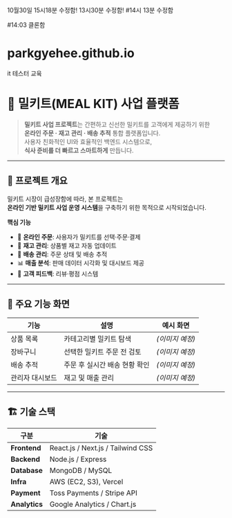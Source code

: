 10월30일
15시18분 수정함!
13시30분 수정함!
#14시 13분 수정함

#14:03 클론함
 
# parkgyehee.github.io
it 테스터 교육


# 🥘 밀키트(MEAL KIT) 사업 플랫폼

> **밀키트 사업 프로젝트**는 간편하고 신선한 밀키트를 고객에게 제공하기 위한  
> **온라인 주문 · 재고 관리 · 배송 추적** 통합 플랫폼입니다.  
> 사용자 친화적인 UI와 효율적인 백엔드 시스템으로,  
> **식사 준비를 더 빠르고 스마트하게** 만듭니다.

---

## 🌿 프로젝트 개요

밀키트 시장이 급성장함에 따라, 본 프로젝트는  
**온라인 기반 밀키트 사업 운영 시스템**을 구축하기 위한 목적으로 시작되었습니다.

**핵심 기능**
- 🛒 **온라인 주문**: 사용자가 밀키트를 선택·주문·결제  
- 🧾 **재고 관리**: 상품별 재고 자동 업데이트  
- 🚚 **배송 관리**: 주문 상태 및 배송 추적  
- 📊 **매출 분석**: 판매 데이터 시각화 및 대시보드 제공  
- 💬 **고객 피드백**: 리뷰·평점 시스템  

---

## 🧩 주요 기능 화면

| 기능 | 설명 | 예시 화면 |
|------|------|------------|
| 상품 목록 | 카테고리별 밀키트 탐색 | *(이미지 예정)* |
| 장바구니 | 선택한 밀키트 주문 전 검토 | *(이미지 예정)* |
| 배송 추적 | 주문 후 실시간 배송 현황 확인 | *(이미지 예정)* |
| 관리자 대시보드 | 재고 및 매출 관리 | *(이미지 예정)* |

---

## 🏗️ 기술 스택

| 구분 | 기술 |
|------|------|
| **Frontend** | React.js / Next.js / Tailwind CSS |
| **Backend** | Node.js / Express |
| **Database** | MongoDB / MySQL |
| **Infra** | AWS (EC2, S3), Vercel |
| **Payment** | Toss Payments / Stripe API |
| **Analytics** | Google Analytics / Chart.js |

